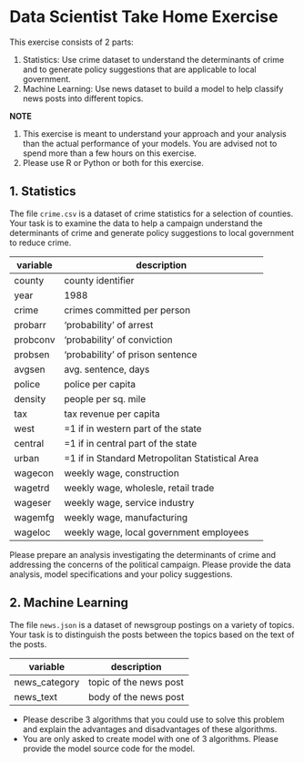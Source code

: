 # Data Scientist Take Home Exercise 

This exercise consists of 2 parts:
1. Statistics: Use crime dataset to understand the determinants of crime and to generate policy suggestions that are applicable to local government.
2. Machine Learning: Use news dataset to build a model to help classify news posts into different topics. 

**NOTE**
1. This exercise is meant to understand your approach and your analysis than the actual performance of your models.  You are advised not to spend more than a few hours on this exercise. 
2. Please use R or Python or both for this exercise.


## 1. Statistics

The file ```crime.csv``` is a dataset of crime statistics for a selection of counties.  Your task is to examine the data to help a campaign understand the determinants of crime and generate policy suggestions to local government to reduce crime.

|variable | description  |
|---------|--------------|
|county|county identifier|
|year|1988|
|crime|crimes committed per person|
|probarr |‘probability’ of arrest|
|probconv |‘probability’ of conviction|
|probsen |‘probability’ of prison sentence|
|avgsen|avg. sentence, days|
|police|police per capita|
|density |people per sq. mile|
|tax|tax revenue per capita|
|west|=1 if in western part of the state|
|central |=1 if in central part of the state|
|urban |=1 if in Standard Metropolitan Statistical Area| 
|wagecon |weekly wage, construction|
|wagetrd |weekly wage, wholesle, retail trade|
|wageser |weekly wage, service industry|
|wagemfg |weekly wage, manufacturing|
|wageloc |weekly wage, local government employees|

Please prepare an analysis investigating the determinants of crime and addressing the concerns of the political campaign.  Please provide the data analysis, model specifications and your policy suggestions. 


## 2. Machine Learning

The file ```news.json``` is a dataset of newsgroup postings on a variety of topics.  Your task is to distinguish the posts between the topics based on the text of the posts.

|variable | description  |
|---------|--------------|
|news_category|topic of the news post|
|news_text|body of the news post|

- Please describe 3 algorithms that you could use to solve this problem and explain the advantages and disadvantages of these algorithms. 
- You are only asked to create model with one of 3 algorithms.  Please provide the model source code for the model.



